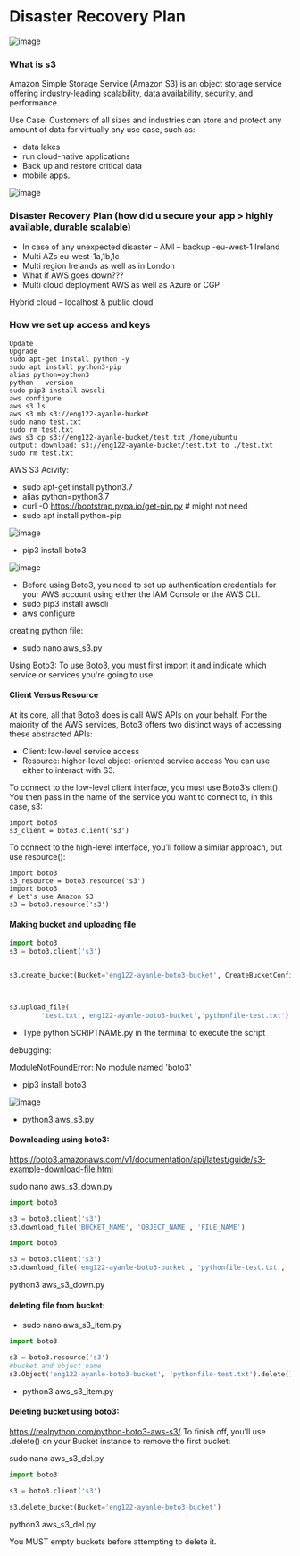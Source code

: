 # Disaster Recovery Plan


![image](https://user-images.githubusercontent.com/104793540/186369739-2488f5a6-9b45-47d1-b69a-8f0560d06d1e.png)

### What is s3

Amazon Simple Storage Service (Amazon S3) is an object storage service offering industry-leading scalability, data availability, security, and performance.

Use Case: Customers of all sizes and industries can store and protect any amount of data for virtually any use case, such as:
- data lakes
- run cloud-native applications
- Back up and restore critical data
- mobile apps. 

![image](https://user-images.githubusercontent.com/104793540/186368507-862f8a5f-f5aa-440f-b1bc-06ec8e1d586b.png)


### Disaster Recovery Plan (how did u secure your app > highly available, durable scalable)
- In case of any unexpected disaster – AMI – backup -eu-west-1 Ireland 
- Multi AZs eu-west-1a,1b,1c
- Multi region Irelands as well as in London 
- What if AWS goes down???
- Multi cloud deployment AWS as well as Azure or CGP

Hybrid cloud – localhost & public cloud 

### How we set up access and keys
```
Update
Upgrade
sudo apt-get install python -y
sudo apt install python3-pip
alias python=python3
python --version
sudo pip3 install awscli
aws configure
aws s3 ls
aws s3 mb s3://eng122-ayanle-bucket
sudo nano test.txt
sudo rm test.txt
aws s3 cp s3://eng122-ayanle-bucket/test.txt /home/ubuntu
output: download: s3://eng122-ayanle-bucket/test.txt to ./test.txt
sudo rm test.txt
```

AWS S3 Acivity:

- sudo apt-get install python3.7
- alias python=python3.7
- curl -O https://bootstrap.pypa.io/get-pip.py # might not need
- sudo apt install python-pip

![image](https://user-images.githubusercontent.com/104793540/186192657-de343c06-72dc-4a53-a743-b3eea098f520.png)

- pip3 install boto3

![image](https://user-images.githubusercontent.com/104793540/186192478-5ce4a26e-b365-4e13-8b37-3c1fdd95a839.png)

- Before using Boto3, you need to set up authentication credentials for your AWS account using either the IAM Console or the AWS CLI. 
- sudo pip3 install awscli
- aws configure

creating python file:
- sudo nano aws_s3.py

Using Boto3:
To use Boto3, you must first import it and indicate which service or services you're going to use:


#### Client Versus Resource
At its core, all that Boto3 does is call AWS APIs on your behalf. For the majority of the AWS services, Boto3 offers two distinct ways of accessing these abstracted APIs:

- Client: low-level service access
- Resource: higher-level object-oriented service access
You can use either to interact with S3.

To connect to the low-level client interface, you must use Boto3’s client(). You then pass in the name of the service you want to connect to, in this case, s3:

```
import boto3
s3_client = boto3.client('s3')
```

To connect to the high-level interface, you’ll follow a similar approach, but use resource():
```
import boto3
s3_resource = boto3.resource('s3')
import boto3
# Let's use Amazon S3
s3 = boto3.resource('s3')
```


#### Making bucket and uploading file
```python
import boto3
s3 = boto3.client('s3')


s3.create_bucket(Bucket='eng122-ayanle-boto3-bucket', CreateBucketConfiguration={'LocationConstraint':'eu-west-1'})



s3.upload_file(
        'test.txt','eng122-ayanle-boto3-bucket','pythonfile-test.txt')


```
- Type python SCRIPTNAME.py in the terminal to execute the script

debugging:

ModuleNotFoundError: No module named 'boto3'
- pip3 install boto3

![image](https://user-images.githubusercontent.com/104793540/186383733-8620a83f-25f2-4a6e-81eb-006ad9ae17a7.png)

- python3 aws_s3.py

#### Downloading using boto3:
https://boto3.amazonaws.com/v1/documentation/api/latest/guide/s3-example-download-file.html

sudo nano aws_s3_down.py

```python
import boto3

s3 = boto3.client('s3')
s3.download_file('BUCKET_NAME', 'OBJECT_NAME', 'FILE_NAME')

import boto3

s3 = boto3.client('s3')
s3.download_file('eng122-ayanle-boto3-bucket', 'pythonfile-test.txt', 'test.txt')

```
python3 aws_s3_down.py

#### deleting file from bucket:

-  sudo nano aws_s3_item.py
```python
import boto3

s3 = boto3.resource('s3')
#bucket and object name
s3.Object('eng122-ayanle-boto3-bucket', 'pythonfile-test.txt').delete()

```
- python3 aws_s3_item.py

#### Deleting bucket using boto3:
https://realpython.com/python-boto3-aws-s3/
To finish off, you’ll use .delete() on your Bucket instance to remove the first bucket:

sudo nano aws_s3_del.py

```python
import boto3

s3 = boto3.client('s3')

s3.delete_bucket(Bucket='eng122-ayanle-boto3-bucket')
```
python3 aws_s3_del.py

You MUST empty buckets before attempting to delete it.
